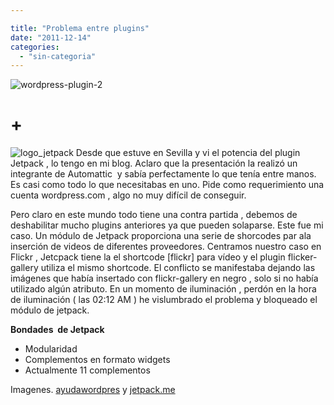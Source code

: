 ```yaml
---

title: "Problema entre plugins"
date: "2011-12-14"
categories: 
  - "sin-categoria"
---
```


![wordpress-plugin-2](images/6547995255_1738960423_o.jpg)

# **+**

![logo_jetpack](images/6548035973_9a29d321d8_o.png) Desde que estuve en Sevilla y vi el potencia del plugin Jetpack , lo tengo en mi blog. Aclaro que la presentación la realizó un integrante de Automattic  y sabía perfectamente lo que tenía entre manos. Es casi como todo lo que necesitabas en uno. Pide como requerimiento una cuenta wordpress.com , algo no muy difícil de conseguir.

Pero claro en este mundo todo tiene una contra partida , debemos de deshabilitar mucho plugins anteriores ya que pueden solaparse. Este fue mi caso. Un módulo de Jetpack proporciona una serie de shorcodes par ala inserción de videos de diferentes proveedores. Centramos nuestro caso en Flickr , Jetcpack tiene la el shortcode \[flickr\] para vídeo y el plugin flicker-gallery utiliza el mismo shortcode. El conflicto se manifestaba dejando las imágenes que había insertado con flickr-gallery en negro , solo si no había utilizado algún atributo. En un momento de iluminación , perdón en la hora de iluminación ( las 02:12 AM ) he vislumbrado el problema y bloqueado el módulo de jetpack.

**Bondades  de Jetpack**

- Modularidad
- Complementos en formato widgets
- Actualmente 11 complementos

Imagenes. [ayudawordpres](https://ayudawordpress.com/plugin-central-un-tiro-al-suelo-en-instalacion-y-actualizacion-de-plugins/) y [jetpack.me](https://jetpack.me/ "jetpack.me")
